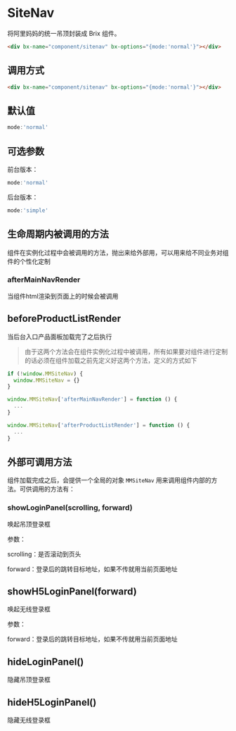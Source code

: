 # SiteNav

将阿里妈妈的统一吊顶封装成 Brix 组件。

```html
<div bx-name="component/sitenav" bx-options="{mode:'normal'}"></div>

```

## 调用方式

```html
<div bx-name="component/sitenav" bx-options="{mode:'normal'}"></div>
```

## 默认值

```javascript
mode:'normal'
```

## 可选参数

前台版本：

```javascript
mode:'normal'
```

后台版本：

```javascript
mode:'simple'
```

## 生命周期内被调用的方法

组件在实例化过程中会被调用的方法，抛出来给外部用，可以用来给不同业务对组件的个性化定制

### afterMainNavRender

当组件html渲染到页面上的时候会被调用

## beforeProductListRender

当后台入口产品面板加载完了之后执行

> 由于这两个方法会在组件实例化过程中被调用，所有如果要对组件进行定制的话必须在组件加载之前先定义好这两个方法，定义的方式如下

```javascript
if (!window.MMSiteNav) {
  window.MMSiteNav = {}
}

window.MMSiteNav['afterMainNavRender'] = function () {
  ...
}

window.MMSiteNav['afterProductListRender'] = function () {
  ...
}
```


## 外部可调用方法

组件加载完成之后，会提供一个全局的对象 `MMSiteNav` 用来调用组件内部的方法。可供调用的方法有：

### showLoginPanel(scrolling, forward)

唤起吊顶登录框

参数：

scrolling：是否滚动到页头

forward：登录后的跳转目标地址，如果不传就用当前页面地址

## showH5LoginPanel(forward)

唤起无线登录框

参数：

forward：登录后的跳转目标地址，如果不传就用当前页面地址

## hideLoginPanel()

隐藏吊顶登录框

## hideH5LoginPanel()

隐藏无线登录框

